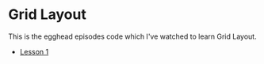 # Grid Layout

This is the egghead episodes code which I've watched to learn Grid Layout.
 
  - [Lesson 1](./lesson-1.html)